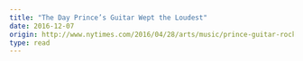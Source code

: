 ```yaml
---
title: "The Day Prince’s Guitar Wept the Loudest"
date: 2016-12-07
origin: http://www.nytimes.com/2016/04/28/arts/music/prince-guitar-rock-hall-of-fame.html
type: read
---
```


